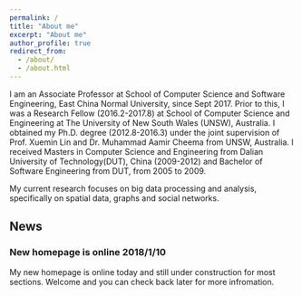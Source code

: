 ```yaml
---
permalink: /
title: "About me"
excerpt: "About me"
author_profile: true
redirect_from: 
  - /about/
  - /about.html
---
```


I am an Associate Professor at School of Computer Science and Software Engineering, East China Normal University, since Sept 2017. Prior to this, I was a Research Fellow (2016.2-2017.8) at School of Computer Science and Engineering at The University of New South Wales (UNSW), Australia. I obtained my Ph.D. degree (2012.8-2016.3) under the joint supervision of Prof. Xuemin Lin and Dr. Muhammad Aamir Cheema from UNSW, Australia. I received Masters in Computer Science and Engineering from Dalian University of Technology(DUT), China (2009-2012) and  Bachelor of Software Engineering from DUT, from 2005 to 2009. 

My current research focuses on big data processing and analysis, specifically on spatial data, graphs and social networks. 
 
## News
### New homepage is online 2018/1/10
My new homepage is online today and still under construction for most sections. Welcome and you can check back later for more infromation.
